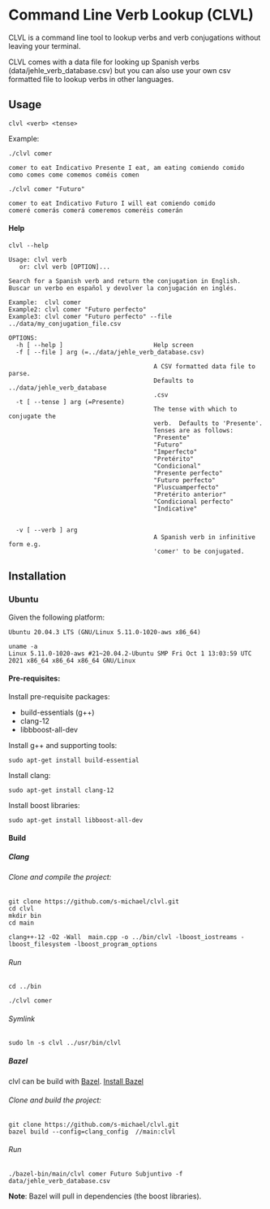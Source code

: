 # Command Line Verb Lookup (CLVL)

CLVL is a command line tool to lookup verbs and verb conjugations without leaving your terminal.  

CLVL comes with a data file for looking up Spanish verbs (data/jehle_verb_database.csv) but you can also use your own csv formatted file to lookup verbs in other languages.

## Usage

`clvl <verb> <tense>`

Example:

```shell
./clvl comer

comer to eat Indicativo Presente I eat, am eating comiendo comido
como comes come comemos coméis comen

./clvl comer "Futuro"

comer to eat Indicativo Futuro I will eat comiendo comido
comeré comerás comerá comeremos comeréis comerán
```

#### Help

```shell
clvl --help

Usage: clvl verb 
   or: clvl verb [OPTION]...

Search for a Spanish verb and return the conjugation in English.
Buscar un verbo en español y devolver la conjugación en inglés.

Example:  clvl comer
Example2: clvl comer "Futuro perfecto"
Example3: clvl comer "Futuro perfecto" --file ../data/my_conjugation_file.csv 

OPTIONS:
  -h [ --help ]                         Help screen
  -f [ --file ] arg (=../data/jehle_verb_database.csv)
                                        
                                        A CSV formatted data file to parse. 
                                        Defaults to ../data/jehle_verb_database
                                        .csv
  -t [ --tense ] arg (=Presente)        
                                        The tense with which to conjugate the 
                                        verb.  Defaults to 'Presente'.
                                        Tenses are as follows:
                                        "Presente"
                                        "Futuro"
                                        "Imperfecto"
                                        "Pretérito"
                                        "Condicional"
                                        "Presente perfecto"
                                        "Futuro perfecto"
                                        "Pluscuamperfecto"
                                        "Pretérito anterior"
                                        "Condicional perfecto"
                                        "Indicative"
                                        
                                        
  -v [ --verb ] arg                     
                                        A Spanish verb in infinitive form e.g. 
                                        'comer' to be conjugated.

```

## Installation

### Ubuntu  

Given the following platform:

```shell
Ubuntu 20.04.3 LTS (GNU/Linux 5.11.0-1020-aws x86_64)

uname -a
Linux 5.11.0-1020-aws #21~20.04.2-Ubuntu SMP Fri Oct 1 13:03:59 UTC 2021 x86_64 x86_64 x86_64 GNU/Linux
```

#### Pre-requisites:

Install pre-requisite packages:
- build-essentials (g++)
- clang-12
- libbboost-all-dev

Install g++ and supporting tools:

```shell
sudo apt-get install build-essential
```

Install clang:

```shell
sudo apt-get install clang-12
```

Install boost libraries:

```shell
sudo apt-get install libboost-all-dev
```

#### Build

##### Clang

###### Clone and compile the project:

```shell
git clone https://github.com/s-michael/clvl.git
cd clvl
mkdir bin
cd main

clang++-12 -O2 -Wall  main.cpp -o ../bin/clvl -lboost_iostreams -lboost_filesystem -lboost_program_options 
```
 
###### Run

```shell
cd ../bin

./clvl comer

```

###### Symlink

```shell
sudo ln -s clvl ../usr/bin/clvl
```

##### Bazel

clvl can be build with [Bazel](https://bazel.build/).
[Install Bazel](https://docs.bazel.build/versions/main/install.html)

###### Clone and build the project:

```shell
git clone https://github.com/s-michael/clvl.git
bazel build --config=clang_config  //main:clvl
```

###### Run

```shell
./bazel-bin/main/clvl comer Futuro Subjuntivo -f data/jehle_verb_database.csv
```
__Note__: Bazel will pull in dependencies (the boost libraries). 

